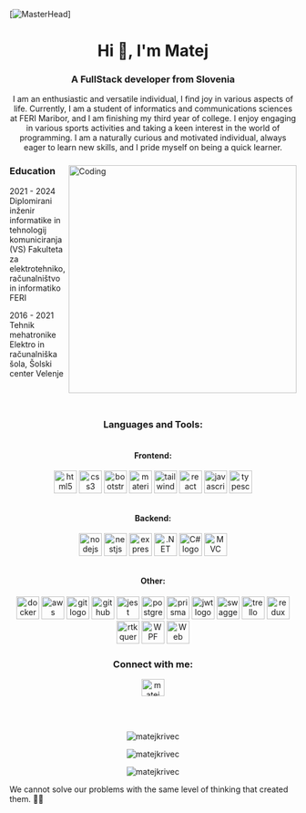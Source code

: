 [![MasterHead](https://cdn.hashnode.com/res/hashnode/image/upload/v1651780738440/58BeZKIl2.gif?w=1200&auto=format,compress&gif-q=60&format=webm&fm=png)]

<h1 align="center">Hi 👋, I'm Matej</h1>
<h3 align="center">A FullStack developer from Slovenia</h3>

<p align="center">I am an enthusiastic and versatile individual, I find joy in various aspects of life. Currently, I am a student
of informatics and communications sciences at FERI Maribor, and I am finishing my third year of college.
I enjoy engaging in various sports activities and taking a keen interest in the world of programming. I
am a naturally curious and motivated individual, always eager to learn new skills, and I pride myself on
being a quick learner.</p>

<div>
  <img align="right" alt="Coding" width="400" src="https://raw.githubusercontent.com/gist/vininjr/d29bb07bdadb41e4b0923bc8fa748b1a/raw/88f20c9d749d756be63f22b09f3c4ac570bc5101/programming.gif">

### Education

<p align="left">
 2021 - 2024  
  Diplomirani inženir informatike in tehnologij komuniciranja (VS)  
  Fakulteta za elektrotehniko, računalništvo in informatiko FERI

 2016 - 2021
  Tehnik mehatronike  
  Elektro in računalniška šola, Šolski center Velenje
</p>
</div>


<br/>
<br/>

<h3 align="center">Languages and Tools:</h3>
<div align="center" style="display: flex; flex-wrap: wrap; justify-content: center; gap: 12px;">
  <!-- Frontend -->
  <div>
    <h4>Frontend:</h4>
    <img src="https://cdn.jsdelivr.net/gh/devicons/devicon/icons/html5/html5-original.svg" height="40" alt="html5 logo" />
    <img src="https://cdn.jsdelivr.net/gh/devicons/devicon/icons/css3/css3-original.svg" height="40" alt="css3 logo" />
    <img src="https://cdn.jsdelivr.net/gh/devicons/devicon/icons/bootstrap/bootstrap-original.svg" height="40" alt="bootstrap logo" />
    <img src="https://cdn.jsdelivr.net/gh/devicons/devicon/icons/materialui/materialui-original.svg" height="40" alt="materialui logo" />
    <img src="https://cdn.jsdelivr.net/gh/devicons/devicon/icons/tailwindcss/tailwindcss-original.svg" height="40" alt="tailwindcss logo" />
    <img src="https://cdn.jsdelivr.net/gh/devicons/devicon/icons/react/react-original.svg" height="40" alt="react logo" />
    <img src="https://cdn.jsdelivr.net/gh/devicons/devicon/icons/javascript/javascript-original.svg" height="40" alt="javascript logo" />
    <img src="https://cdn.jsdelivr.net/gh/devicons/devicon/icons/typescript/typescript-original.svg" height="40" alt="typescript logo" />
  </div>
  
  <!-- Backend -->
  <div>
    <h4>Backend:</h4>
    <img src="https://cdn.jsdelivr.net/gh/devicons/devicon/icons/nodejs/nodejs-original.svg" height="40" alt="nodejs logo" />
    <img src="https://cdn.jsdelivr.net/gh/devicons/devicon/icons/nestjs/nestjs-original.svg" height="40" alt="nestjs logo" />
    <img src="https://cdn.jsdelivr.net/gh/devicons/devicon/icons/express/express-original.svg" height="40" alt="express logo" />
    <img src="https://cdn.jsdelivr.net/gh/devicons/devicon/icons/dotnetcore/dotnetcore-original.svg" height="40" alt=".NET Core logo" />
    <img src="https://cdn.jsdelivr.net/gh/devicons/devicon/icons/csharp/csharp-original.svg" height="40" alt="C# logo" />
    <img src="https://cdn.jsdelivr.net/gh/devicons/devicon/icons/mvc/mvc-original.svg" height="40" alt="MVC logo" />
  </div>
  
  <!-- Other -->
  <div>
    <h4>Other:</h4>
    <img src="https://cdn.jsdelivr.net/gh/devicons/devicon/icons/docker/docker-original.svg" height="40" alt="docker logo" />
    <img src="https://cdn.jsdelivr.net/gh/devicons/devicon/icons/amazonwebservices/amazonwebservices-original.svg" height="40" alt="aws logo" />
    <img src="https://cdn.jsdelivr.net/gh/devicons/devicon/icons/git/git-original.svg" height="40" alt="git logo" />
    <img src="https://cdn.jsdelivr.net/gh/devicons/devicon/icons/github/github-original.svg" height="40" alt="github logo" />
    <img src="https://cdn.jsdelivr.net/gh/devicons/devicon/icons/jest/jest-plain.svg" height="40" alt="jest logo" />
    <img src="https://cdn.jsdelivr.net/gh/devicons/devicon/icons/postgresql/postgresql-original.svg" height="40" alt="postgresql logo" />
    <img src="https://cdn.jsdelivr.net/gh/devicons/devicon/icons/prisma/prisma-original-wordmark.svg" height="40" alt="prisma logo" />
    <img src="https://jwt.io/img/logo-asset.svg" height="40" alt="jwt logo" />
    <img src="https://cdn.jsdelivr.net/gh/devicons/devicon/icons/swagger/swagger-original-wordmark.svg" height="40" alt="swagger logo" />
    <img src="https://cdn.jsdelivr.net/gh/devicons/devicon/icons/trello/trello-plain.svg" height="40" alt="trello logo" />
    <img src="https://raw.githubusercontent.com/reduxjs/redux-toolkit/master/logo/logo.svg" height="40" alt="redux toolkit logo" />
    <img src="https://raw.githubusercontent.com/reduxjs/redux-toolkit/master/logo/logo.svg" height="40" alt="rtk query logo" />
    <img src="https://cdn.jsdelivr.net/gh/devicons/devicon/icons/wpf/wpf-original.svg" height="40" alt="WPF logo" />
    <img src="https://cdn.jsdelivr.net/gh/devicons/devicon/icons/webapi/webapi-original.svg" height="40" alt="Web API logo" />
  </div>
</div>

<h3 align="center">Connect with me:</h3>
<p align="center">
  <a href="https://linkedin.com/in/matej krivec" target="_blank"><img align="center" src="https://raw.githubusercontent.com/rahuldkjain/github-profile-readme-generator/master/src/images/icons/Social/linked-in-alt.svg" alt="matej krivec" height="30" width="40" /></a>
</p>

<br/>
<br/>

<!-- GitHub Stats -->
<p align="center">
  <img src="https://github-readme-stats.vercel.app/api?username=matejkrivec&show_icons=true&locale=en" alt="matejkrivec" />
</p>

<!-- Top Languages Card -->
<p align="center">
  <img src="https://github-readme-stats.vercel.app/api/top-langs/?username=matejkrivec&layout=compact" alt="matejkrivec" />
</p>

<!-- GitHub Streak Stats -->
<p align="center">
  <img src="https://github-readme-streak-stats.herokuapp.com/?user=matejkrivec" alt="matejkrivec" />
</p>

<p align=""center>We cannot solve our problems with the same level of thinking that created them. 🚀🧠</p>
